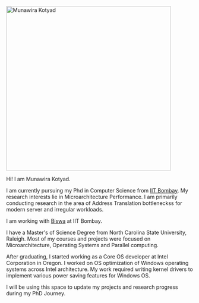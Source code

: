 
<picture>
  <source media="(prefers-color-scheme: light)" srcset="https://lh3.googleusercontent.com/jAtYqLu9ZTme03Xp3tAzF4rhAe5US91e4Nyn4rVbs3d2N-Nzwqz8hKZeAeHjzUCywLpn0IyuPo5DWuM9_ctm7KKCZALYMH7AYlGzJMPEqOkHmZoQTh6rf7CVZkOAyzOqUQbMQOOJPcZ2lytuSzpU5NaepMm8HVd8EjUzO66UeaA4I5VxdAK2AsC5V8yafioJANfWlnwkFjKaZBwLCTjTFp00FnvF4UY-OaXIM5heCsHdwT5RiCmZI5aJzwEB1HgThI7cbHb0al7v50bUDZ67WTZVYHVUyrICRO6_YAtBJAuW9I5wPnzVwkLdUQJUCQ_2VR4KBkH_rik1MRxpuAZsDIAzs5Z0jh5u-UygO_txt22lWn8Fyy08SoQU3uTT9Jl4Ew1RRCM5qUum4nmxZxMAA9cTlN72jm5LvzTVlYazrPaNAT_SU_Jcefm9LjqRvbOumDIxsFdUIG5_E4bErfvlzGOzPwnofuCSpMPJOd_4FRZ2IJ03pd20FiwIHKXbE8YIkrPGO1tp8zc_56I9Pxw_Fw5lcaGP1wL2-gWoG4EfqhmvpocW5N3kgVQMVXxcZWS-Rtq5eZ1ADCyYWCEk3PpxGbXxidJSIkjt4fYro9Pq5ngTYhbNcMis6KbX_RI5oq0kcFTOK5Mtn5Wulxy2_lEzDALwpJ4VFRFUUyA1ZguuwTzhUDTbV46V51VMjdXFL5aEAg7Zmj8sfRXZGxlgwP7CVYikTu_4btexQ0wfEpjGNEGgTtmzcUG0TdxDV8-TDZsNPKs1bRn8R87_96_jxEqkJTOHf7QA5Ms6FRKLikHorrEkThUpYRa7IbEQWgjvYKq16VnLSemAoSQtl3ftCDPt9nT4h1Fe7e7uiuUSJQhfiZtw_7CikuUvMRnoErO9wM1c4iR28BEIBbado7LlGJl_Y78uYdw4jP2tKqp6LJuuglYKdGSZjMatloXEIw7RvJ__50sr1JF6aK4vO6l-8D0W7rLZLpucMBmrg4OIccmGo75HwU5B5Trc5nuvK-0nVdZB9STeH81fVUmFnLfSMxOQQw=w877-h1169-no?authuser=4" width="443" height=auto>
  <img alt="Munawira Kotyad" src="https://lh3.googleusercontent.com/jAtYqLu9ZTme03Xp3tAzF4rhAe5US91e4Nyn4rVbs3d2N-Nzwqz8hKZeAeHjzUCywLpn0IyuPo5DWuM9_ctm7KKCZALYMH7AYlGzJMPEqOkHmZoQTh6rf7CVZkOAyzOqUQbMQOOJPcZ2lytuSzpU5NaepMm8HVd8EjUzO66UeaA4I5VxdAK2AsC5V8yafioJANfWlnwkFjKaZBwLCTjTFp00FnvF4UY-OaXIM5heCsHdwT5RiCmZI5aJzwEB1HgThI7cbHb0al7v50bUDZ67WTZVYHVUyrICRO6_YAtBJAuW9I5wPnzVwkLdUQJUCQ_2VR4KBkH_rik1MRxpuAZsDIAzs5Z0jh5u-UygO_txt22lWn8Fyy08SoQU3uTT9Jl4Ew1RRCM5qUum4nmxZxMAA9cTlN72jm5LvzTVlYazrPaNAT_SU_Jcefm9LjqRvbOumDIxsFdUIG5_E4bErfvlzGOzPwnofuCSpMPJOd_4FRZ2IJ03pd20FiwIHKXbE8YIkrPGO1tp8zc_56I9Pxw_Fw5lcaGP1wL2-gWoG4EfqhmvpocW5N3kgVQMVXxcZWS-Rtq5eZ1ADCyYWCEk3PpxGbXxidJSIkjt4fYro9Pq5ngTYhbNcMis6KbX_RI5oq0kcFTOK5Mtn5Wulxy2_lEzDALwpJ4VFRFUUyA1ZguuwTzhUDTbV46V51VMjdXFL5aEAg7Zmj8sfRXZGxlgwP7CVYikTu_4btexQ0wfEpjGNEGgTtmzcUG0TdxDV8-TDZsNPKs1bRn8R87_96_jxEqkJTOHf7QA5Ms6FRKLikHorrEkThUpYRa7IbEQWgjvYKq16VnLSemAoSQtl3ftCDPt9nT4h1Fe7e7uiuUSJQhfiZtw_7CikuUvMRnoErO9wM1c4iR28BEIBbado7LlGJl_Y78uYdw4jP2tKqp6LJuuglYKdGSZjMatloXEIw7RvJ__50sr1JF6aK4vO6l-8D0W7rLZLpucMBmrg4OIccmGo75HwU5B5Trc5nuvK-0nVdZB9STeH81fVUmFnLfSMxOQQw=w877-h1169-no?authuser=4" width="443" height=auto >
</picture>


Hi! I am Munawira Kotyad.

I am currently pursuing my Phd in Computer Science from [IIT Bombay](https://www.cse.iitb.ac.in/). My research interests lie in Microarchitecture Performance. I am primarily conducting research in the area of Address Translation bottleneckss for modern server and irregular workloads. 

I am working with [Biswa](https://www.cse.iitb.ac.in/~biswa/) at IIT Bombay.

I have a Master's  of Science Degree from North Carolina State University, Raleigh. Most of my courses and projects were focused on Microarchitecture, Operating Systems and Parallel computing. 

After graduating, I started working as a Core OS developer at Intel Corporation in Oregon. I worked on OS optimization of Windows operating systems across Intel architecture. My work required writing kernel drivers to implement various power saving features for Windows OS. 

I will be using this space to update my projects and research progress during my PhD Journey. 


